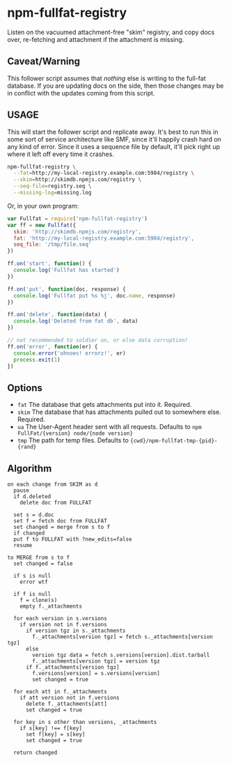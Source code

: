 # npm-fullfat-registry

Listen on the vacuumed attachment-free "skim" registry, and copy docs
over, re-fetching and attachment if the attachment is missing.

## Caveat/Warning

This follower script assumes that *nothing* else is writing to the
full-fat database.  If you are updating docs on the side, then those
changes may be in conflict with the updates coming from this script.

## USAGE

This will start the follower script and replicate away.  It's best to
run this in some sort of service architecture like SMF, since it'll
happily crash hard on any kind of error.  Since it uses a sequence
file by default, it'll pick right up where it left off every time it
crashes.

```bash
npm-fullfat-registry \
  --fat=http://my-local-registry.example.com:5984/registry \
  --skim=http://skimdb.npmjs.com/registry \
  --seq-file=registry.seq \
  --missing-log=missing.log
```

Or, in your own program:

```javascript
var Fullfat = require('npm-fullfat-registry')
var ff = new Fullfat({
  skim: 'http://skimdb.npmjs.com/registry',
  fat: 'http://my-local-registry.example.com:5984/registry',
  seq_file: '/tmp/file.seq'
})

ff.on('start', function() {
  console.log('Fullfat has started')
})

ff.on('put', function(doc, response) {
  console.log('Fullfat put %s %j', doc.name, response)
})

ff.on('delete', function(data) {
  console.log('Deleted from fat db', data)
})

// not recommended to soldier on, or else data corruption!
ff.on('error', function(er) {
  console.error('ohnoes! errorz!', er)
  process.exit(1)
})
```

## Options

* `fat` The database that gets attachments put into it. Required.
* `skim` The database that has attachments pulled out to somewhere
  else. Required.
* `ua` The User-Agent header sent with all requests. Defaults to
  `npm FullFat/{version} node/{node version}`
* `tmp` The path for temp files.  Defaults to
  `{cwd}/npm-fullfat-tmp-{pid}-{rand}`

## Algorithm

```
on each change from SKIM as d
  pause
  if d.deleted
    delete doc from FULLFAT

  set s = d.doc
  set f = fetch doc from FULLFAT
  set changed = merge from s to f
  if changed
  put f to FULLFAT with ?new_edits=false
  resume

to MERGE from s to f
  set changed = false

  if s is null
    error wtf

  if f is null
    f = clone(s)
    empty f._attachments

  for each version in s.versions
    if version not in f.versions
      if version tgz in s._attachments
        f._attachments[version tgz] = fetch s._attachments[version tgz]
      else
        version tgz data = fetch s.versions[version].dist.tarball
        f._attachments[version tgz] = version tgz
      if f._attachments[version tgz]
        f.versions[version] = s.versions[version]
        set changed = true

  for each att in f._attachments
    if att version not in f.versions
      delete f._attachments[att]
      set changed = true

  for key in s other than versions, _attachments
    if s[key] !== f[key]
      set f[key] = s[key]
      set changed = true

  return changed
```


